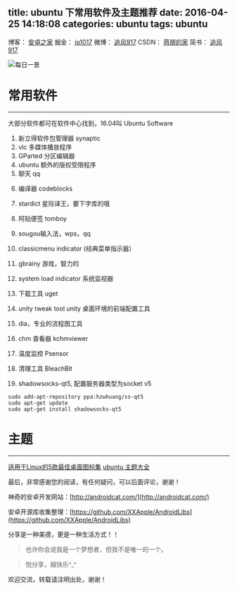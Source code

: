 title: ubuntu 下常用软件及主题推荐
date: 2016-04-25 14:18:08
categories: ubuntu
tags: ubuntu
---

博客：	[安卓之家](http://jp1017.github.io/)
掘金：	[jp1017](http://gold.xitu.io/user/5675e9d560b2f42a127e4916)
微博：	[追风917](http://weibo.com/1321395433/profile?topnav=1&wvr=6)
CSDN：	[蒋朋的家](http://blog.csdn.net/u010331406)
简书：	[追风917](http://www.jianshu.com/users/8cb49b5ad78b/latest_articles)

![每日一景](http://7xlah4.com1.z0.glb.clouddn.com/QQ%E6%88%AA%E5%9B%BE20160425080309.jpg)

# 常用软件
---

大部分软件都可在软件中心找到，16.04叫 Ubuntu Software


1. 新立得软件包管理器 synaptic
2. vlc 多媒体播放程序
3. GParted 分区编辑器
4. ubuntu 额外的版权受限程序
5. 聊天 qq

<!--more-->

6. 编译器 codeblocks

7. stardict 星际译王，要下字库的哦
8. 阿贴便签 tomboy
9. sougou输入法，wps，qq

10. classicmenu indicator (经典菜单指示器）
11. gbrainy 游戏，智力的

12. system load indicator 系统监视器
13. 下载工具 uget
14. unity tweak tool unity 桌面环境的前端配置工具
15. dia，专业的流程图工具

16. chm 查看器 kchmviewer
17. 温度监控 Psensor
18. 清理工具 BleachBit
19. shadowsocks-qt5, 配置服务器类型为socket v5

```
sudo add-apt-repository ppa:hzwhuang/ss-qt5
sudo apt-get update
sudo apt-get install shadowsocks-qt5
```

# 主题
---

[适用于Linux的5款最佳桌面图标集](http://www.sysgeek.cn/additional-icon-packs-linux/)
[ubuntu 主题大全](http://gnome-look.org/content/show.php/Uranus?content=174476)


最后，非常感谢您的阅读，有任何疑问，可以后面评论，谢谢！

神奇的安卓开发网站：[http://androidcat.com/](http://androidcat.com/)

安卓开源库收集整理：[https://github.com/XXApple/AndroidLibs](https://github.com/XXApple/AndroidLibs)

分享是一种美德，更是一种生活方式！！

>也许你会说我是一个梦想者，但我不是唯一的一个。

>悦分享，越快乐^_^

欢迎交流，转载请注明出处，谢谢！
